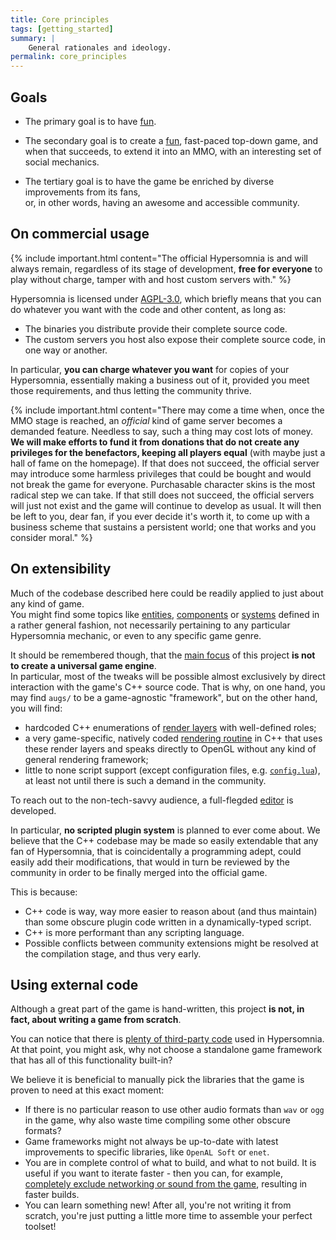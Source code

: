 ```yaml
---
title: Core principles
tags: [getting_started]
summary: |
    General rationales and ideology.
permalink: core_principles
---
```


## Goals

- The primary goal is to have [fun](https://en.wiktionary.org/wiki/fun#Noun).

- The secondary goal is to create a [fun](https://en.wiktionary.org/wiki/fun#Adjective), fast-paced top-down game,
and when that succeeds, to extend it into an MMO, with an interesting set of social mechanics.

- The tertiary goal is to have the game be enriched by diverse improvements from its fans,  
or, in other words, having an awesome and accessible community.

## On commercial usage

{% include important.html content="The official Hypersomnia is and will always remain, regardless of its stage of development, **free for everyone** to play without charge, tamper with and host custom servers with." %}

Hypersomnia is licensed under [AGPL-3.0](https://github.com/TeamHypersomnia/Hypersomnia/blob/master/LICENSE.md), which briefly means that you can do whatever you want with the code and other content, as long as:
- The binaries you distribute provide their complete source code.
- The custom servers you host also expose their complete source code, in one way or another.

In particular, **you can charge whatever you want** for copies of your Hypersomnia, essentially making a business out of it, provided you meet those requirements, and thus letting the community thrive.

{% include important.html content="There may come a time when, once the MMO stage is reached, an *official* kind of game server becomes a demanded feature. Needless to say, such a thing may cost lots of money. **We will make efforts to fund it from donations that do not create any privileges for the benefactors, keeping all players equal** (with maybe just a hall of fame on the homepage). If that does not succeed, the official server may introduce some harmless privileges that could be bought and would not break the game for everyone. Purchasable character skins is the most radical step we can take. If that still does not succeed, the official servers will just not exist and the game will continue to develop as usual. It will then be left to you, dear fan, if you ever decide it's worth it, to come up with a business scheme that sustains a persistent world; one that works and you consider moral." %}

## On extensibility 

Much of the codebase described here could be readily applied to just about any kind of game.  
You might find some topics like [entities](entity), [components](component) or [systems](stateless_system) defined in a rather general fashion, 
not necessarily pertaining to any particular Hypersomnia mechanic, or even to any specific game genre.  

It should be remembered though, that the [main focus](#goal) of this project **is not to create a universal game engine**.  
In particular, most of the tweaks will be possible almost exclusively by direct interaction with the game's C++ source code.
That is why, on one hand, you may find ```augs/``` to be a game-agnostic "framework", but on the other hand, you will find:
- hardcoded C++ enumerations of [render layers](render_layer) with well-defined roles;
- a very game-specific, natively coded [rendering routine](illuminated_rendering) in C++ that uses these render layers and speaks directly to OpenGL without any kind of general rendering framework;
- little to none script support (except configuration files, e.g. [``config.lua``](config_lua)), at least not until there is such a demand in the community.

To reach out to the non-tech-savvy audience, a full-flegded [editor](editor) is developed. 

In particular, **no scripted plugin system** is planned to ever come about.
We believe that the C++ codebase may be made so easily extendable that any fan of Hypersomnia, that is coincidentally a programming adept,
could easily add their modifications, that would in turn be reviewed by the community in order to be finally merged into the official game.

This is because:
- C++ code is way, way more easier to reason about (and thus maintain) than some obscure plugin code written in a dynamically-typed script.
- C++ is more performant than any scripting language.
- Possible conflicts between community extensions might be resolved at the compilation stage, and thus very early.

## Using external code

Although a great part of the game is hand-written, this project **is not, in fact, about writing a game from scratch**.

You can notice that there is [plenty of third-party code](https://github.com/TeamHypersomnia/Hypersomnia/tree/master/src/3rdparty) used in Hypersomnia.
At that point, you might ask, why not choose a standalone game framework that has all of this functionality built-in?  

We believe it is beneficial to manually pick the libraries that the game is proven to need at this exact moment:

- If there is no particular reason to use other audio formats than ``wav`` or ``ogg`` in the game, why also waste time compiling some other obscure formats?
- Game frameworks might not always be up-to-date with latest improvements to specific libraries, like ``OpenAL Soft`` or ``enet``.
- You are in complete control of what to build, and what to not build. It is useful if you want to iterate faster - then you can, for example, [completely exclude networking or sound from the game](cmakelists#build-settings), resulting in faster builds.
- You can learn something new! After all, you're not writing it from scratch, you're just putting a little more time to assemble your perfect toolset!

